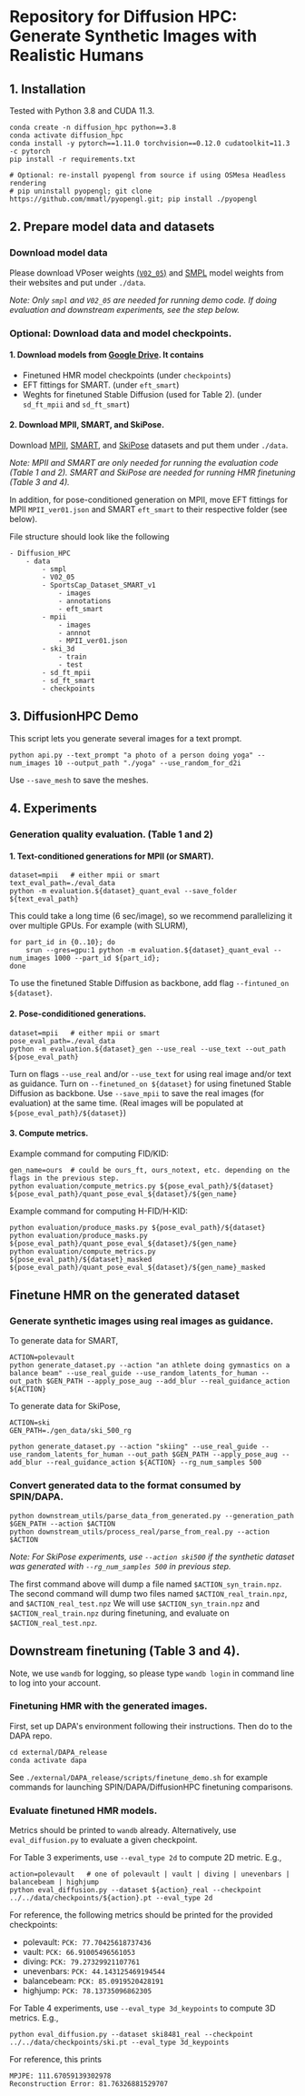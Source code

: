 # Repository for Diffusion HPC: Generate Synthetic Images with Realistic Humans

## 1. Installation
Tested with Python 3.8 and CUDA 11.3.
```
conda create -n diffusion_hpc python==3.8
conda activate diffusion_hpc
conda install -y pytorch==1.11.0 torchvision==0.12.0 cudatoolkit=11.3 -c pytorch
pip install -r requirements.txt

# Optional: re-install pyopengl from source if using OSMesa Headless rendering
# pip uninstall pyopengl; git clone https://github.com/mmatl/pyopengl.git; pip install ./pyopengl
```

## 2. Prepare model data and datasets

### Download model data
Please download VPoser weights [(`V02_05`)](https://smpl-x.is.tue.mpg.de/) and [SMPL](https://smpl.is.tue.mpg.de) model weights from their websites and put under `./data`.

*Note: Only `smpl` and `V02_05` are needed for running demo code. If doing evaluation and downstream experiments, see the step below.*

### Optional: Download data and model checkpoints.
#### 1. Download models from [Google Drive](https://drive.google.com/drive/folders/1xZEPIWC2i1SNjZwVHpKh4rVAWHPbktz4?usp=sharing). It contains
- Finetuned HMR model checkpoints (under `checkpoints`)
- EFT fittings for SMART. (under `eft_smart`)
- Weghts for finetuned Stable Diffusion (used for Table 2). (under `sd_ft_mpii` and `sd_ft_smart`)

#### 2. Download MPII, SMART, and SkiPose.
Download [MPII](http://human-pose.mpi-inf.mpg.de/#download), [SMART](https://github.com/ChenFengYe/SportsCap), and [SkiPose](https://www.epfl.ch/labs/cvlab/data/ski-poseptz-dataset/) datasets and put them under `./data`.

*Note: MPII and SMART are only needed for running the evaluation code (Table 1 and 2). SMART and SkiPose are needed for running HMR finetuning (Table 3 and 4).*

In addition, for pose-conditioned generation on MPII, move EFT fittings for MPII `MPII_ver01.json` and SMART `eft_smart` to their respective folder (see below).

File structure should look like the following
```
- Diffusion_HPC
    - data
        - smpl
        - V02_05
        - SportsCap_Dataset_SMART_v1
            - images
            - annotations
            - eft_smart
        - mpii
            - images
            - annnot
            - MPII_ver01.json
        - ski_3d
            - train
            - test
        - sd_ft_mpii
        - sd_ft_smart
        - checkpoints
```

## 3. DiffusionHPC Demo
This script lets you generate several images for a text prompt.
```
python api.py --text_prompt "a photo of a person doing yoga" --num_images 10 --output_path "./yoga" --use_random_for_d2i
```
Use `--save_mesh` to save the meshes. 


## 4. Experiments
### Generation quality evaluation. (Table 1 and 2)
#### 1. Text-conditioned generations for MPII (or SMART).
```
dataset=mpii   # either mpii or smart
text_eval_path=./eval_data
python -m evaluation.${dataset}_quant_eval --save_folder ${text_eval_path}
```
This could take a long time (6 sec/image), so we recommend parallelizing it over multiple GPUs. For example (with SLURM),
```
for part_id in {0..10}; do 
    srun --gres=gpu:1 python -m evaluation.${dataset}_quant_eval --num_images 1000 --part_id ${part_id}; 
done
```
To use the finetuned Stable Diffusion as backbone, add flag `--fintuned_on ${dataset}`.

#### 2. Pose-condiditioned generations.
```
dataset=mpii   # either mpii or smart
pose_eval_path=./eval_data
python -m evaluation.${dataset}_gen --use_real --use_text --out_path ${pose_eval_path}
```
Turn on flags `--use_real` and/or `--use_text` for using real image and/or text as guidance. Turn on `--finetuned_on ${dataset}` for using finetuned Stable Diffusion as backbone. Use `--save_mpii` to save the real images (for evaluation) at the same time. (Real images will be populated at `${pose_eval_path}/${dataset}`)

#### 3. Compute metrics.

Example command for computing FID/KID:
```
gen_name=ours  # could be ours_ft, ours_notext, etc. depending on the flags in the previous step.
python evaluation/compute_metrics.py ${pose_eval_path}/${dataset} ${pose_eval_path}/quant_pose_eval_${dataset}/${gen_name}
```

Example command for computing H-FID/H-KID:
```
python evaluation/produce_masks.py ${pose_eval_path}/${dataset}
python evaluation/produce_masks.py ${pose_eval_path}/quant_pose_eval_${dataset}/${gen_name}
python evaluation/compute_metrics.py ${pose_eval_path}/${dataset}_masked ${pose_eval_path}/quant_pose_eval_${dataset}/${gen_name}_masked
```

## Finetune HMR on the generated dataset

### Generate synthetic images using real images as guidance.
To generate data for SMART, 
```
ACTION=polevault
python generate_dataset.py --action "an athlete doing gymnastics on a balance beam" --use_real_guide --use_random_latents_for_human --out_path $GEN_PATH --apply_pose_aug --add_blur --real_guidance_action ${ACTION}
```
To generate data for SkiPose,
```
ACTION=ski
GEN_PATH=./gen_data/ski_500_rg

python generate_dataset.py --action "skiing" --use_real_guide --use_random_latents_for_human --out_path $GEN_PATH --apply_pose_aug --add_blur --real_guidance_action ${ACTION} --rg_num_samples 500
```

### Convert generated data to the format consumed by SPIN/DAPA.
```
python downstream_utils/parse_data_from_generated.py --generation_path $GEN_PATH --action $ACTION
python downstream_utils/process_real/parse_from_real.py --action $ACTION
```
*Note: For SkiPose experiments, use `--action ski500` if the synthetic dataset was generated with `--rg_num_samples 500` in previous step.*

The first command above will dump a file named `$ACTION_syn_train.npz`.
The second command will dump two files named `$ACTION_real_train.npz`, and `$ACTION_real_test.npz`
We will use `$ACTION_syn_train.npz` and `$ACTION_real_train.npz` during finetuning, and evaluate on `$ACTION_real_test.npz`.

## Downstream finetuning (Table 3 and 4).
Note, we use `wandb` for logging, so please type `wandb login` in command line to log into your account.

### Finetuning HMR with the generated images.
First, set up DAPA's environment following their instructions. Then do to the DAPA repo.
```
cd external/DAPA_release
conda activate dapa
```
See `./external/DAPA_release/scripts/finetune_demo.sh` for example commands for launching SPIN/DAPA/DiffusionHPC finetuning comparisons.

### Evaluate finetuned HMR models.
Metrics should be printed to `wandb` already. Alternatively, use `eval_diffusion.py` to evaluate a given checkpoint.

For Table 3 experiments, use `--eval_type 2d` to compute 2D metric. E.g.,
```
action=polevault   # one of polevault | vault | diving | unevenbars | balancebeam | highjump
python eval_diffusion.py --dataset ${action}_real --checkpoint ../../data/checkpoints/${action}.pt --eval_type 2d
```
For reference, the following metrics should be printed for the provided checkpoints:
- polevault: `PCK: 77.70425618737436`
- vault: `PCK: 66.91005496561053`
- diving: `PCK: 79.27329921107761`
- unevenbars: `PCK: 44.143125469194544`
- balancebeam: `PCK: 85.0919520428191`
- highjump: `PCK: 78.13735096862305`

For Table 4 experiments, use `--eval_type 3d_keypoints` to compute 3D metrics. E.g.,
```
python eval_diffusion.py --dataset ski8481_real --checkpoint ../../data/checkpoints/ski.pt --eval_type 3d_keypoints
```
For reference, this prints
```
MPJPE: 111.67059139302978
Reconstruction Error: 81.76326881529707
```